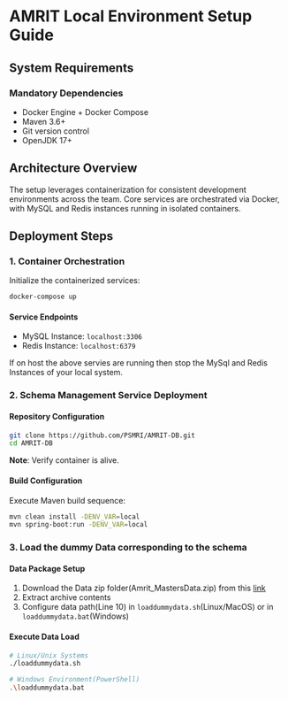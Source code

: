 # AMRIT Local Environment Setup Guide

## System Requirements

### Mandatory Dependencies

- Docker Engine + Docker Compose
- Maven 3.6+
- Git version control
- OpenJDK 17+

## Architecture Overview

The setup leverages containerization for consistent development environments across the team. Core services are orchestrated via Docker, with MySQL and Redis instances running in isolated containers.

## Deployment Steps

### 1. Container Orchestration

Initialize the containerized services:

```bash
docker-compose up
```

#### Service Endpoints

- MySQL Instance: `localhost:3306`
- Redis Instance: `localhost:6379`

If on host the above servies are running then stop the MySql and Redis Instances of your local system.

### 2. Schema Management Service Deployment

#### Repository Configuration

```bash
git clone https://github.com/PSMRI/AMRIT-DB.git
cd AMRIT-DB
```

**Note**: Verify container is alive.

#### Build Configuration

Execute Maven build sequence:

```bash
mvn clean install -DENV_VAR=local
mvn spring-boot:run -DENV_VAR=local
```

### 3. Load the dummy Data corresponding to the schema

#### Data Package Setup

1. Download the Data zip folder(Amrit_MastersData.zip) from this [link](https://piramal-swasthya.gitbook.io/amrit/data-management/database-schema)
2. Extract archive contents
3. Configure data path(Line 10) in `loaddummydata.sh`(Linux/MacOS) or in `loaddummydata.bat`(Windows)

#### Execute Data Load

```bash
# Linux/Unix Systems
./loaddummydata.sh

# Windows Environment(PowerShell)
.\loaddummydata.bat

```
